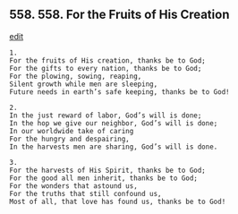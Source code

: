 
## 558.  558. For the Fruits of His Creation
[edit](https://docs.google.com/document/d/1fzf8LrNYepN%2DHEsrAxnPDsEG395Ufp2l/edit?mode=html)






    1.
    For the fruits of His creation, thanks be to God;
    For the gifts to every nation, thanks be to God;
    For the plowing, sowing, reaping,
    Silent growth while men are sleeping,
    Future needs in earth’s safe keeping, thanks be to God!

    2.
    In the just reward of labor, God’s will is done;
    In the hop we give our neighbor, God’s will is done;
    In our worldwide take of caring
    For the hungry and despairing,
    In the harvests men are sharing, God’s will is done.

    3.
    For the harvests of His Spirit, thanks be to God;
    For the good all men inherit, thanks be to God;
    For the wonders that astound us,
    For the truths that still confound us,
    Most of all, that love has found us, thanks be to God!
